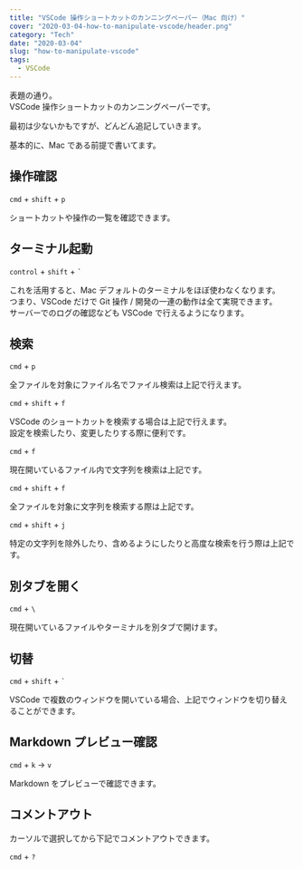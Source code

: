 ```yaml
---
title: "VSCode 操作ショートカットのカンニングペーパー（Mac 向け）"
cover: "2020-03-04-how-to-manipulate-vscode/header.png"
category: "Tech"
date: "2020-03-04"
slug: "how-to-manipulate-vscode"
tags:
  - VSCode
---
```


表題の通り。  
VSCode 操作ショートカットのカンニングペーパーです。

最初は少ないかもですが、どんどん追記していきます。

基本的に、Mac である前提で書いてます。

## 操作確認

`cmd` + `shift` + `p`

ショートカットや操作の一覧を確認できます。

## ターミナル起動

`control` + `shift` + `` ` ``

これを活用すると、Mac デフォルトのターミナルをほぼ使わなくなります。  
つまり、VSCode だけで Git 操作 / 開発の一連の動作は全て実現できます。  
サーバーでのログの確認なども VSCode で行えるようになります。

## 検索

`cmd` + `p`

全ファイルを対象にファイル名でファイル検索は上記で行えます。

`cmd` + `shift` + `f`

VSCode のショートカットを検索する場合は上記で行えます。  
設定を検索したり、変更したりする際に便利です。

`cmd` + `f`

現在開いているファイル内で文字列を検索は上記です。

`cmd` + `shift` + `f`

全ファイルを対象に文字列を検索する際は上記です。

`cmd` + `shift` + `j`

特定の文字列を除外したり、含めるようにしたりと高度な検索を行う際は上記です。

## 別タブを開く

`cmd` + `\`

現在開いているファイルやターミナルを別タブで開けます。

## 切替

`cmd` + `shift` + `` ` ``

VSCode で複数のウィンドウを開いている場合、上記でウィンドウを切り替えることができます。

## Markdown プレビュー確認

`cmd` + `k` → `v`

Markdown をプレビューで確認できます。

## コメントアウト

カーソルで選択してから下記でコメントアウトできます。

`cmd` + `?`
